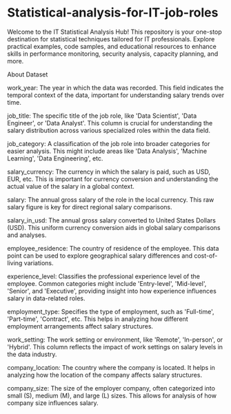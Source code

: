 # Statistical-analysis-for-IT-job-roles
 Welcome to the IT Statistical Analysis Hub! This repository is your one-stop destination for statistical techniques tailored for IT professionals. Explore practical examples, code samples, and educational resources to enhance skills in performance monitoring, security analysis, capacity planning, and more. 

About Dataset

work_year: The year in which the data was recorded. This field indicates the temporal context of the data, important for understanding salary trends over time.

job_title: The specific title of the job role, like 'Data Scientist', 'Data Engineer', or 'Data Analyst'. This column is crucial for understanding the salary distribution across various specialized roles within the data field.

job_category: A classification of the job role into broader categories for easier analysis. This might include areas like 'Data Analysis', 'Machine Learning', 'Data Engineering', etc.

salary_currency: The currency in which the salary is paid, such as USD, EUR, etc. This is important for currency conversion and understanding the actual value of the salary in a global context.

salary: The annual gross salary of the role in the local currency. This raw salary figure is key for direct regional salary comparisons.

salary_in_usd: The annual gross salary converted to United States Dollars (USD). This uniform currency conversion aids in global salary comparisons and analyses.

employee_residence: The country of residence of the employee. This data point can be used to explore geographical salary differences and cost-of-living variations.

experience_level: Classifies the professional experience level of the employee. Common categories might include 'Entry-level', 'Mid-level', 'Senior', and 'Executive', providing insight into how experience influences salary in data-related roles.

employment_type: Specifies the type of employment, such as 'Full-time', 'Part-time', 'Contract', etc. This helps in analyzing how different employment arrangements affect salary structures.

work_setting: The work setting or environment, like 'Remote', 'In-person', or 'Hybrid'. This column reflects the impact of work settings on salary levels in the data industry.

company_location: The country where the company is located. It helps in analyzing how the location of the company affects salary structures.

company_size: The size of the employer company, often categorized into small (S), medium (M), and large (L) sizes. This allows for analysis of how company size influences salary.
